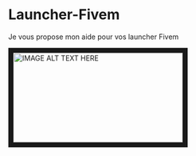 # Launcher-Fivem
Je vous propose mon aide pour vos launcher Fivem

<a href="https://www.youtube.com/watch?v=OKXWPAgnYaE&feature=player_embedded&v=YOUTUBE_VIDEO_ID_HERE
" target="_blank"><img src="https://i9.ytimg.com/vi_webp/OKXWPAgnYaE/mqdefault.webp?sqp=COSnsPsF&rs=AOn4CLCQCVtm5F75CLNh2ZFMmJQmYnoqPg" 
alt="IMAGE ALT TEXT HERE" width="340" height="180" border="10" /></a>
